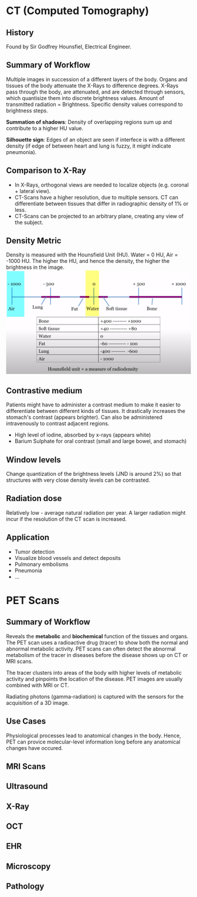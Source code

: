 # CT (Computed Tomography)
## History
Found by Sir Godfrey Hounsfiel, Electrical Engineer. 

## Summary of Workflow
Multiple images in succession of a different layers of the body. Organs and tissues of the body attenuate the X-Rays to difference degrees. X-Rays pass through the body, are attenuated, and are detected through sensors, which quantisize them into discrete brightness values. Amount of transmitted radiation = Brightness. Specific density values correspond to brightness steps. 

**Summation of shadows**: Density of overlapping regions sum up and contribute to a higher HU value. 

**Silhouette sign**: Edges of an object are seen if interfece is with a different density (if edge of between heart and lung is fuzzy, it might indicate pneumonia).

## Comparison to X-Ray
-	In X-Rays, orthogonal views are needed to localize objects (e.g. coronal + lateral view). 
-	CT-Scans have a higher resolution, due to multiple sensors. CT can differentiate between tissues that differ in radiographic density of 1% or less.
-	CT-Scans can be projected to an arbitrary plane, creating any view of the subject.

## Density Metric
Density is measured with the Hounsfield Unit (HU). Water = 0 HU, Air = -1000 HU. The higher the HU, and hence the density, the higher the brightness in the image.
![](../images/HU.png)

## Contrastive medium
Patients might have to administer a contrast medium to make it easier to differentiate between different kinds of tissues. It drastically increases the stomach's contrast (appears brighter). Can also be administered intravenously to contrast adjacent regions.
-	High level of iodine, absorbed by x-rays (appears white)
-	Barium Sulphate for oral contrast (small and large bowel, and stomach)

## Window levels
Change quantization of the brightness levels (JND is around 2%) so that structures with very close density levels can be contrasted.

## Radiation dose
Relatively low - average natural radiation per year. A larger radiation might incur if the resolution of the CT scan is increased.

## Application
-	Tumor detection
-	Visualize blood vessels and detect deposits
-	Pulmonary embolisms
-	Pneumonia
-	...

# PET Scans

## Summary of Workflow
Reveals the **metabolic** and **biochemical** function of the tissues and organs. The PET scan uses a radioactive drug (tracer) to show both the normal and abnormal metabolic activity. PET scans can often detect the abnormal metabolism of the tracer in diseases before the disease shows up on CT or MRI scans. 

The tracer clusters into areas of the body with higher levels of metabolic activity and pinpoints the location of the disease. PET images are usually combined with MRI or CT.

Radiating photons (gamma-radiation) is captured with the sensors for the acquisition of a 3D image.

## Use Cases
Physiological processes lead to anatomical changes in the body. Hence, PET can provice molecular-level information long before any anatomical changes have occured.

## MRI Scans
## Ultrasound
## X-Ray
## OCT
## EHR
## Microscopy
## Pathology







